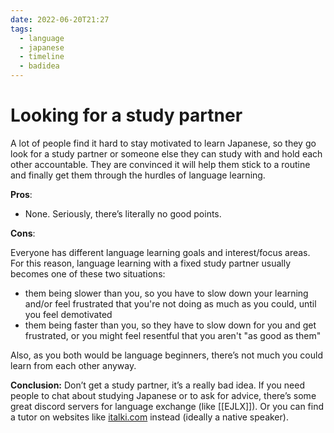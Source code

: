 ```yaml
---
date: 2022-06-20T21:27
tags:
  - language
  - japanese
  - timeline
  - badidea
---
```


# Looking for a study partner

A lot of people find it hard to stay motivated to learn Japanese, so they go
look for a study partner or someone else they can study with and hold each other
accountable. They are convinced it will help them stick to a routine and finally
get them through the hurdles of language learning.

**Pros**:

 * None. Seriously, there’s literally no good points.

**Cons**:

Everyone has different language learning goals and interest/focus areas. For
this reason, language learning with a fixed study partner usually becomes one
of these two situations:
 * them being slower than you, so you have to slow down your learning and/or
   feel frustrated that you're not doing as much as you could, until you feel
   demotivated
 * them being faster than you, so they have to slow down for you and get
   frustrated, or you might feel resentful that you aren't "as good as them"

Also, as you both would be language beginners, there’s not much you could learn
from each other anyway.

**Conclusion:** Don’t get a study partner, it’s a really bad idea. If you need
people to chat about studying Japanese or to ask for advice, there’s some great
discord servers for language exchange (like [[EJLX]]). Or you can find a tutor
on websites like [italki.com](https://italki.com) instead (ideally a native
speaker).
